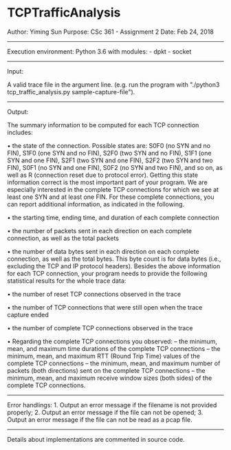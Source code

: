 # TCPTrafficAnalysis
Author:  Yiming Sun
Purpose:  CSc 361 - Assignment 2
Date:  Feb 24, 2018

--------------------------------------------------------------------------

Execution environment:
	Python 3.6 with modules:
		- dpkt
		- socket

--------------------------------------------------------------------------

Input:

A valid trace file in the argument line. (e.g. run the program with "./python3 tcp_traffic_analysis.py sample-capture-file").

--------------------------------------------------------------------------

Output:

The summary information to be computed for each TCP connection includes:

• the state of the connection. Possible states are: S0F0 (no SYN and no FIN), S1F0 (one SYN and no FIN), S2F0 (two SYN and no FIN), S1F1 (one SYN and one FIN), S2F1 (two SYN and one FIN), S2F2 (two SYN and two FIN), S0F1 (no SYN and one FIN), S0F2 (no SYN and two FIN), and so on, as well as R (connection reset due to protocol error). Getting this state information correct is the most important part of your program. We are especially interested in the complete TCP connections for which we see at least one SYN and at least one FIN.
For these complete connections, you can report additional information, as indicated in the following.

• the starting time, ending time, and duration of each complete connection

• the number of packets sent in each direction on each complete connection, as well as the total packets

• the number of data bytes sent in each direction on each complete connection, as well as the total bytes. This byte count is for data bytes (i.e., excluding the TCP and IP protocol headers).
Besides the above information for each TCP connection, your program needs to provide the following statistical results for the whole trace data:

• the number of reset TCP connections observed in the trace

• the number of TCP connections that were still open when the trace capture ended

• the number of complete TCP connections observed in the trace

• Regarding the complete TCP connections you observed:
	– the minimum, mean, and maximum time durations of the complete TCP connections
	– the minimum, mean, and maximum RTT (Round Trip Time) values of the complete TCP connections
	– the minimum, mean, and maximum number of packets (both directions) sent on the complete TCP connections
	– the minimum, mean, and maximum receive window sizes (both sides) of the complete TCP connections.

--------------------------------------------------------------------------

Error handlings:
	1. Output an error message if the filename is not provided properly;
	2. Output an error message if the file can not be opened;
	3. Output an error message if the file can not be read as a pcap file.

--------------------------------------------------------------------------

Details about implementations are commented in source code.
